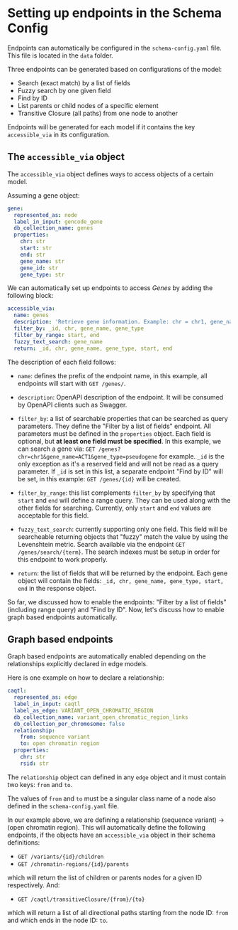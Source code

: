 # Setting up endpoints in the Schema Config

Endpoints can automatically be configured in the `schema-config.yaml` file. This file is located in the `data` folder.

Three endpoints can be generated based on configurations of the model:

* Search (exact match) by a list of fields
* Fuzzy search by one given field
* Find by ID
* List parents or child nodes of a specific element
* Transitive Closure (all paths) from one node to another

Endpoints will be generated for each model if it contains the key `accessible_via` in its configuration.

## The `accessible_via` object

The `accessible_via` object defines ways to access objects of a certain model.

Assuming a gene object:

``` yaml
gene:
  represented_as: node
  label_in_input: gencode_gene
  db_collection_name: genes
  properties:
    chr: str
    start: str
    end: str
    gene_name: str
    gene_id: str
    gene_type: str

```

We can automatically set up endpoints to access *Genes* by adding the following block:

``` yaml
accessible_via:
  name: genes
  description: 'Retrieve gene information. Example: chr = chr1, gene_name = DDX11L1, gene_type = transcribed_unprocessed_pseudogene'
  filter_by: _id, chr, gene_name, gene_type
  filter_by_range: start, end
  fuzzy_text_search: gene_name
  return: _id, chr, gene_name, gene_type, start, end
```

The description of each field follows:

* `name`: defines the prefix of the endpoint name, in this example, all endpoints will start with `GET /genes/`.
* `description`: OpenAPI description of the endpoint. It will be consumed by OpenAPI clients such as Swagger.

* `filter_by`: a list of searchable properties that can be searched as query parameters. They define the "Filter by a list of fields" endpoint. All parameters must be defined in the `properties` object. Each field is optional, but **at least one field must be specified**. In this example, we can search a gene via: `GET /genes?chr=chr1&gene_name=ACT1&gene_type=pseudogene` for example. `_id` is the only exception as it's a reserved field and will not be read as a query parameter. If `_id` is set in this list, a separate endpoint "Find by ID" will be set, in this example: `GET /genes/{id}` will be created.
* `filter_by_range`: this list complements `filter_by` by specifying that `start` and `end` will define a range query. They can be used along with the other fields for searching. Currently, only `start` and `end` values are acceptable for this field.
* `fuzzy_text_search`: currently supporting only one field. This field will be searcheable returning objects that "fuzzy" match the value by using the Levenshtein metric. Search available via the endpoint `GET /genes/search/{term}`. The search indexes must be setup in order for this endpoint to work properly.
* `return`: the list of fields that will be returned by the endpoint. Each gene object will contain the fields: `_id, chr, gene_name, gene_type, start, end` in the response object.

So far, we discussed how to enable the endpoints: "Filter by a list of fields" (including range query) and "Find by ID". Now, let's discuss how to enable graph based endpoints automatically.

## Graph based endpoints

Graph based endpoints are automatically enabled depending on the relationships explicitly declared in edge models.

Here is one example on how to declare a relationship:

``` yaml
caqtl:
  represented_as: edge
  label_in_input: caqtl
  label_as_edge: VARIANT_OPEN_CHROMATIC_REGION
  db_collection_name: variant_open_chromatic_region_links
  db_collection_per_chromosome: false
  relationship:
    from: sequence variant
    to: open chromatin region
  properties:
    chr: str
    rsid: str
```

The `relationship` object can defined in any `edge` object and it must contain two keys: `from` and `to`.

The values of `from` and `to` must be a singular class name of a node also defined in the `schema-config.yaml` file.

In our example above, we are defining a relationship (sequence variant) -> (open chromatin region). This will automatically define the following endpoints, if the objects have an `accessible_via` object in their schema definitions:

* `GET /variants/{id}/children`
* `GET /chromatin-regions/{id}/parents`

which will return the list of children or parents nodes for a given ID respectively. And:

* `GET /caqtl/transitiveClosure/{from}/{to}`

which will return a list of all directional paths starting from the node ID: `from` and which ends in the node ID: `to`.